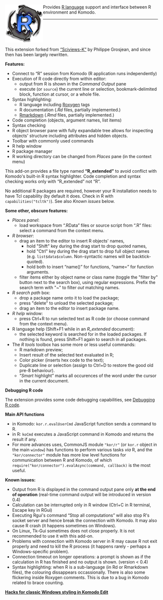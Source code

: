 
<img align="left" src="https://raw.githubusercontent.com/k-barton/komodor/master/img/logo1.png"
alt="KomodoR logo" style="float: left" />

Provides [R language](https://www.r-project.org/) support and interface between 
R environment and Komodo. 

***

<br clear="both" />

This extension forked from 
[“Sciviews-K”](https://community.komodoide.com/packages/addons/sciviews-k/) by 
Philippe Grosjean, and since then has been largely rewritten. 

**Features:**

* Connect to “R” session from Komodo (R application runs independently)
* Execution of R code directly from within editor:
   + output from R is shown in the _Command Output_ pane
   + execute (or `source`) the current line or selection, bookmark-delimited 
     block, function at cursor, or a whole file.
* Syntax highlighting:
   + R language including [Roxygen](http://roxygen.org/) tags
   + R documentation (*.Rd* files, partially implemented.)
   + [Rmarkdown](https://cran.r-project.org/package=rmarkdown) 
     (*.Rmd* files, partially implemented.)
* Code completion (objects, argument names, list items)
* Syntax checking
* R object browser pane with fully expandable tree allows for inspecting objects' structure including attributes and hidden objects.
* Toolbar with commonly used commands
* R help window
* R package manager
* R working directory can be changed from _Places_ pane (in the context menu)

This add-on provides a file type named __“R\_extended”__ to avoid conflict with Komodo's 
built-in R syntax highlighter. Code completion and syntax checking works only with “R\_extended” not “R“.

No additional R packages are required, however your R installation needs to have
Tcl capability (by default it does. Check in R with `capabilities("tcltk")`). See also _Known issues_ below.
   
**Some other, obscure features:**

* *_Places_ panel*:
    * load workspace from “.RData” files or source script from “.R” files: 
      select a command from the context menu.
* *R browser*:
    * drag an item to the editor to insert R objects' names,
        * hold "Shift" key during the drag start to drop quoted names,  
        * hold "Ctrl" key during the drag start to drop full object names
          (e.g. `list$data$column`. Non-syntactic names will be backtick-quoted).
		* hold both to insert “name()” for functions, “name=” for function 
		  arguments.
    * filter items either by object name or class name (toggle the "filter by" button next to the search box), using regular expressions. Prefix the search term with "~" to filter *out* matching names.
* *R search path* box:
    * drop a package name onto it to load the package;
    * press "delete" to unload the selected package; 
    * drag an item to the editor to insert package name.
* *R help* window:
    * press Ctrl+R to run selected text as R code (or choose command from the 
	  context menu).
* R language help (Shift+F1 while in an *R_extended* document):
    * the selected keyword is searched for in the loaded packages. If nothing is 
	  found, press Shift+F1 again to search in all packages.
* The *R tools* toolbox has some more or less useful commands:
    * R markdown preview;
    * Insert result of the selected text evaluated in R;
	* Color picker (inserts hex code to the text);
	* Duplicate line or selection (assign to Ctrl+D to restore the good old 
	  pre-8 behaviour).
	* “_Smart_ highlight” marks all occurences of the word under the cursor in 
	  the current document.

	  
**Debugging R code**

The extension provides some code debugging capabilities, see 
[Debugging R code](debugging.md).   

**Main API functions**

*  in Komodo: `kor.r.evalUserCmd` JavaScript function sends a command to R.
*  in R: `koCmd` executes a JavaScript command in Komodo and returns the result 
   if any.
*  For more advances uses, CommonJS module `"kor/r"` (or `kor.r` object in the main `window`) has functions to perform various tasks _via_ R, and the `"kor/connector"` module has more low level functions for communication between R and Komodo, of which `require("kor/connector").evalAsync(command, callback)` is the most useful.

**Known issues:**

* Output from R is displayed in the command output pane only __at the end of 
  operation__ (real-time command output will be introduced in version 0.4)
* Calculation can be interrupted only in R window (Ctrl+C in R terminal, Escape 
  key in RGui)
* Executing Rgui's command “Stop all computations” will also stop R's socket 
  server and hence break the connection with Komodo. It may also cause R crash 
  (it happens sometimes on Windows).
* On Linux, Tk-Gui sometimes does not close properly. It is not recommended to 
  use it with this add-on.
* Problems with connection with Komodo server in R may cause R not exit 
  properly and need to kill the R process (it happens rarely - perhaps a 
  Windows-specific problem).
* Connection timeout on longer operations: a prompt is shown as if the calculation
  in R has finished and no output is shown. (version < 0.4)
* Syntax highlighting: when R is a sub-language (in Rd or Rmarkdown files), the 
  colouring dissappears occassionally. There is also some flickering inside
  Roxygen comments. This is due to a bug in Komodo related to brace counting.


**[Hacks for classic Windows styling in Komodo Edit](improveKo9.md)**
